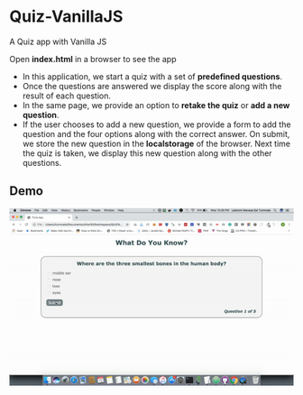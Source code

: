 # Quiz-VanillaJS
A Quiz app with Vanilla JS

Open **index.html** in a browser to see the app

- In this application, we start a quiz with a set of **predefined questions**.
- Once the questions are answered we display the score along with the result of each question.
- In the same page, we provide an option to **retake the quiz** or **add a new question**.
- If the user chooses to add a new question, we provide a form to add the question and the four options along with the correct answer. On submit, we store the new question in the **localstorage** of the browser. Next time the quiz is taken, we display this new question along with the other questions.

## Demo
![Demo](VanilaJS.gif)
